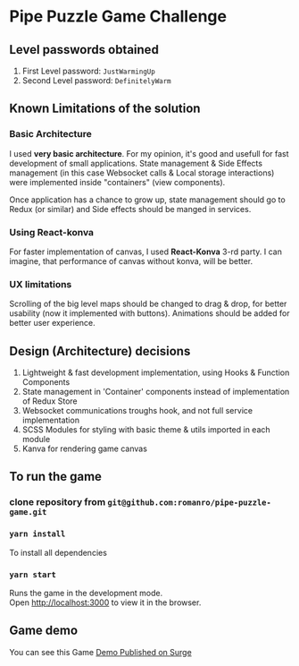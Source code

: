# **Pipe Puzzle Game Challenge**

## Level passwords obtained

1. First Level password: `JustWarmingUp`
2. Second Level password: `DefinitelyWarm`

## Known Limitations of the solution

### Basic Architecture

I used **very basic architecture**.
For my opinion, it's good and usefull for fast development of small applications. State management & Side Effects management (in this case Websocket calls & Local storage interactions) were implemented inside "containers" (view components).

Once application has a chance to grow up, state management should go to Redux (or similar) and Side effects should be manged in services.

### Using React-konva

For faster implementation of canvas, I used **React-Konva** 3-rd party. I can imagine, that performance of canvas without konva, will be better.

### UX limitations

Scrolling of the big level maps should be changed to drag & drop, for better usability (now it implemented with buttons).
Animations should be added for better user experience.

## Design (Architecture) decisions

1. Lightweight & fast development implementation, using Hooks & Function Components
2. State management in 'Container' components instead of implementation of Redux Store
3. Websocket communications troughs hook, and not full service implementation
4. SCSS Modules for styling with basic theme & utils imported in each module
5. Kanva for rendering game canvas

## To run the game

### clone repository from `git@github.com:romanro/pipe-puzzle-game.git`

### `yarn install`

To install all dependencies

### `yarn start`

Runs the game in the development mode.\
Open [http://localhost:3000](http://localhost:3000) to view it in the browser.

## Game demo

You can see this Game [Demo Published on Surge](http://puzzle-challenge.surge.sh/)
